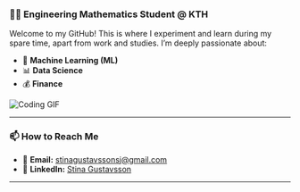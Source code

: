 ### 👩‍🎓 Engineering Mathematics Student @ KTH

Welcome to my GitHub! This is where I experiment and learn during my spare time, apart from work and studies. I’m deeply passionate about:

- 🤖 **Machine Learning (ML)**
- 📊 **Data Science**
- 💰 **Finance**

![Coding GIF](https://giphy.com/gifs/socialmedia-discoball-bynik-cOhwMfxNJoJpzdRhQ6)

---

### 📫 How to Reach Me

- 📧 **Email:** [stinagustavssonsj@gmail.com](mailto:stinagustavssonsj@gmail.com)
- 💼 **LinkedIn:** [Stina Gustavsson](https://www.linkedin.com/in/stina-gustavsson-32b90a1b0)

---

<!--
**stinagus/stinagus** is a ✨ _special_ ✨ repository because its `README.md` (this file) appears on your GitHub profile.

Here are some ideas to get you started:

- 🔭 I’m currently working on ...
- 🌱 I’m currently learning ...
- 👯 I’m looking to collaborate on ...
- 🤔 I’m looking for help with ...
- 💬 Ask me about ...
- 📫 How to reach me: ...
- 😄 Pronouns: ...
- ⚡ Fun fact: ...
-->
